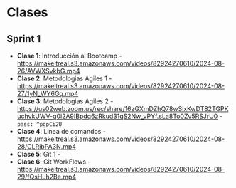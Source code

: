 # Clases

## Sprint 1
- **Clase 1**: Introducción al Bootcamp - https://makeitreal.s3.amazonaws.com/videos/82924270610/2024-08-26/AVWXSvkbG.mp4
- **Clase 2**: Metodologias Agiles 1 - https://makeitreal.s3.amazonaws.com/videos/82924270610/2024-08-27/1yN_WY6Gq.mp4
- **Clase 3**: Metodologias Agiles 2 - https://us02web.zoom.us/rec/share/16zGXmDZhQ78wSixKwDT82TGPKuchvkUWV-q0i2A9IBpdq6zRkud31qS2Nw_vPYf.sLa8To0Zv5RSJrU0 - `pass: ^pgpCi2U`
- **Clase 4**: Linea de comandos -  https://makeitreal.s3.amazonaws.com/videos/82924270610/2024-08-28/CLRibPA3N.mp4
- **Clase 5**: Git 1 -
- **Clase 6**: Git WorkFlows - https://makeitreal.s3.amazonaws.com/videos/82924270610/2024-08-29/fQsHuh2Be.mp4


